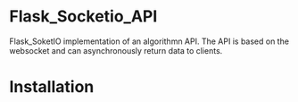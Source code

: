 # Flask_Socketio_API
Flask_SoketIO implementation of an algorithmn API. The API is based on the websocket and can asynchronously return data to clients.

# Installation
